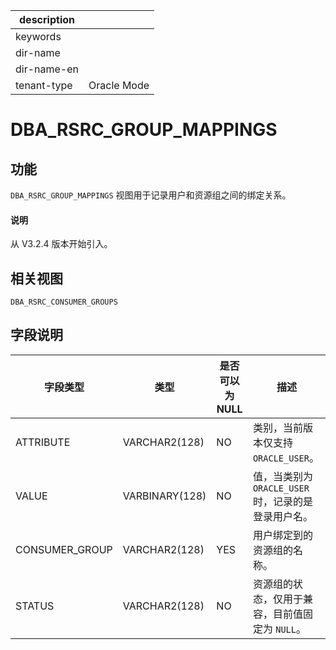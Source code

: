 |description||
|---|---|
|keywords||
|dir-name||
|dir-name-en||
|tenant-type|Oracle Mode|

# DBA_RSRC_GROUP_MAPPINGS

## 功能

`DBA_RSRC_GROUP_MAPPINGS` 视图用于记录用户和资源组之间的绑定关系。


<main id="notice" type='explain'>
  <h4>说明</h4>
  <p>从 V3.2.4 版本开始引入。</p>
</main>

## 相关视图

`DBA_RSRC_CONSUMER_GROUPS`

## 字段说明

|      字段类型      |       类型       | 是否可以为 NULL |                描述                 |
|----------------|----------------|------------|-----------------------------------|
| ATTRIBUTE      | VARCHAR2(128)  | NO         | 类别，当前版本仅支持 `ORACLE_USER`。         |
| VALUE          | VARBINARY(128) | NO         | 值，当类别为 `ORACLE_USER` 时，记录的是登录用户名。 |
| CONSUMER_GROUP | VARCHAR2(128)  | YES        | 用户绑定到的资源组的名称。                     |
| STATUS         | VARCHAR2(128)  | NO         | 资源组的状态，仅用于兼容，目前值固定为 `NULL`。       |
